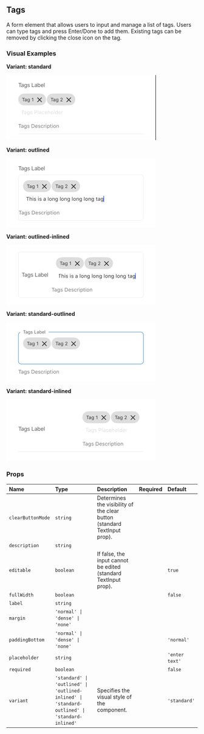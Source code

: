 ## Tags

A form element that allows users to input and manage a list of tags. Users can type tags and press Enter/Done to add them. Existing tags can be removed by clicking the close icon on the tag.

### Visual Examples

**Variant: standard**

![Standard variant](../assets/Tags/standard.png)

**Variant: outlined**

![Outlined variant](../assets/Tags/outlined.png)

**Variant: outlined-inlined**

![Outlined Inlined variant](../assets/Tags/outlined-inlined.png)

**Variant: standard-outlined**

![Standard Outlined variant](../assets/Tags/standard-outlined.png)

**Variant: standard-inlined**

![Standard Inlined variant](../assets/Tags/standard-inlined.png)

### Props

| Name | Type | Description | Required | Default |
| :--- | :--- | :---------- | :-------- | :------- |
| `clearButtonMode` | `string` | Determines the visibility of the clear button (standard TextInput prop). | | |
| `description` | `string` | | | |
| `editable` | `boolean` | If false, the input cannot be edited (standard TextInput prop). | | `true` |
| `fullWidth` | `boolean` | | | `false` |
| `label` | `string` | | | |
| `margin` | `'normal' \| 'dense' \| 'none'` | | | |
| `paddingBottom` | `'normal' \| 'dense' \| 'none'` | | | `'normal'` |
| `placeholder` | `string` | | | `'enter text'` |
| `required` | `boolean` | | | `false` |
| `variant` | `'standard' \| 'outlined' \| 'outlined-inlined' \| 'standard-outlined' \| 'standard-inlined'` | Specifies the visual style of the component. | | `'standard'` |
